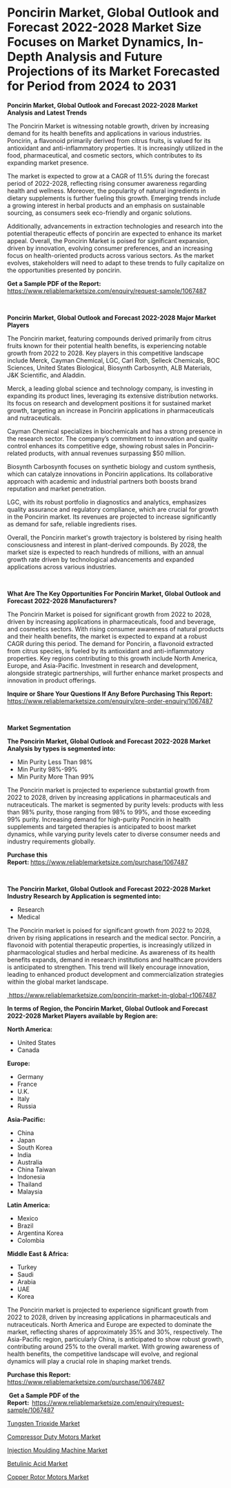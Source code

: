 <p><h1>Poncirin Market, Global Outlook and Forecast 2022-2028 Market Size Focuses on Market Dynamics, In-Depth Analysis and Future Projections of its Market Forecasted for Period from 2024 to 2031</h1></p><p><strong>Poncirin Market, Global Outlook and Forecast 2022-2028 Market Analysis and Latest Trends</strong></p>
<p><p>The Poncirin Market is witnessing notable growth, driven by increasing demand for its health benefits and applications in various industries. Poncirin, a flavonoid primarily derived from citrus fruits, is valued for its antioxidant and anti-inflammatory properties. It is increasingly utilized in the food, pharmaceutical, and cosmetic sectors, which contributes to its expanding market presence.</p><p>The market is expected to grow at a CAGR of 11.5% during the forecast period of 2022-2028, reflecting rising consumer awareness regarding health and wellness. Moreover, the popularity of natural ingredients in dietary supplements is further fueling this growth. Emerging trends include a growing interest in herbal products and an emphasis on sustainable sourcing, as consumers seek eco-friendly and organic solutions.</p><p>Additionally, advancements in extraction technologies and research into the potential therapeutic effects of poncirin are expected to enhance its market appeal. Overall, the Poncirin Market is poised for significant expansion, driven by innovation, evolving consumer preferences, and an increasing focus on health-oriented products across various sectors. As the market evolves, stakeholders will need to adapt to these trends to fully capitalize on the opportunities presented by poncirin.</p></p>
<p><strong>Get a Sample PDF of the Report:&nbsp;</strong> <a href="https://www.reliablemarketsize.com/enquiry/request-sample/1067487">https://www.reliablemarketsize.com/enquiry/request-sample/1067487</a></p>
<p>&nbsp;</p>
<p><strong>Poncirin Market, Global Outlook and Forecast 2022-2028 Major Market Players</strong></p>
<p><p>The Poncirin market, featuring compounds derived primarily from citrus fruits known for their potential health benefits, is experiencing notable growth from 2022 to 2028. Key players in this competitive landscape include Merck, Cayman Chemical, LGC, Carl Roth, Selleck Chemicals, BOC Sciences, United States Biological, Biosynth Carbosynth, ALB Materials, J&K Scientific, and Aladdin.</p><p>Merck, a leading global science and technology company, is investing in expanding its product lines, leveraging its extensive distribution networks. Its focus on research and development positions it for sustained market growth, targeting an increase in Poncirin applications in pharmaceuticals and nutraceuticals.</p><p>Cayman Chemical specializes in biochemicals and has a strong presence in the research sector. The company’s commitment to innovation and quality control enhances its competitive edge, showing robust sales in Poncirin-related products, with annual revenues surpassing $50 million. </p><p>Biosynth Carbosynth focuses on synthetic biology and custom synthesis, which can catalyze innovations in Poncirin applications. Its collaborative approach with academic and industrial partners both boosts brand reputation and market penetration.</p><p>LGC, with its robust portfolio in diagnostics and analytics, emphasizes quality assurance and regulatory compliance, which are crucial for growth in the Poncirin market. Its revenues are projected to increase significantly as demand for safe, reliable ingredients rises.</p><p>Overall, the Poncirin market's growth trajectory is bolstered by rising health consciousness and interest in plant-derived compounds. By 2028, the market size is expected to reach hundreds of millions, with an annual growth rate driven by technological advancements and expanded applications across various industries.</p></p>
<p>&nbsp;</p>
<p><strong>What Are The Key Opportunities For Poncirin Market, Global Outlook and Forecast 2022-2028 Manufacturers?</strong></p>
<p><p>The Poncirin Market is poised for significant growth from 2022 to 2028, driven by increasing applications in pharmaceuticals, food and beverage, and cosmetics sectors. With rising consumer awareness of natural products and their health benefits, the market is expected to expand at a robust CAGR during this period. The demand for Poncirin, a flavonoid extracted from citrus species, is fueled by its antioxidant and anti-inflammatory properties. Key regions contributing to this growth include North America, Europe, and Asia-Pacific. Investment in research and development, alongside strategic partnerships, will further enhance market prospects and innovation in product offerings.</p></p>
<p><strong>Inquire or Share Your Questions If Any Before Purchasing This Report:</strong> <a href="https://www.reliablemarketsize.com/enquiry/pre-order-enquiry/1067487">https://www.reliablemarketsize.com/enquiry/pre-order-enquiry/1067487</a></p>
<p>&nbsp;</p>
<p><strong>Market Segmentation</strong></p>
<p><strong>The Poncirin Market, Global Outlook and Forecast 2022-2028 Market Analysis by types is segmented into:</strong></p>
<p><ul><li>Min Purity Less Than 98%</li><li>Min Purity 98%-99%</li><li>Min Purity More Than 99%</li></ul></p>
<p><p>The Poncirin market is projected to experience substantial growth from 2022 to 2028, driven by increasing applications in pharmaceuticals and nutraceuticals. The market is segmented by purity levels: products with less than 98% purity, those ranging from 98% to 99%, and those exceeding 99% purity. Increasing demand for high-purity Poncirin in health supplements and targeted therapies is anticipated to boost market dynamics, while varying purity levels cater to diverse consumer needs and industry requirements globally.</p></p>
<p><strong>Purchase this Report:&nbsp;</strong><a href="https://www.reliablemarketsize.com/purchase/1067487">https://www.reliablemarketsize.com/purchase/1067487</a></p>
<p>&nbsp;</p>
<p><strong>The Poncirin Market, Global Outlook and Forecast 2022-2028 Market Industry Research by Application is segmented into:</strong></p>
<p><ul><li>Research</li><li>Medical</li></ul></p>
<p><p>The Poncirin market is poised for significant growth from 2022 to 2028, driven by rising applications in research and the medical sector. Poncirin, a flavonoid with potential therapeutic properties, is increasingly utilized in pharmacological studies and herbal medicine. As awareness of its health benefits expands, demand in research institutions and healthcare providers is anticipated to strengthen. This trend will likely encourage innovation, leading to enhanced product development and commercialization strategies within the global market landscape.</p></p>
<p><a href="https://www.reliablemarketsize.com/poncirin-market-in-global-r1067487">&nbsp;https://www.reliablemarketsize.com/poncirin-market-in-global-r1067487</a></p>
<p><strong>In terms of Region, the Poncirin Market, Global Outlook and Forecast 2022-2028 Market Players available by Region are:</strong></p>
<p>
    <p> <strong> North America: </strong>
        <ul>
            <li>United States</li>
            <li>Canada</li>
        </ul>
        </p> 
    <p> <strong> Europe: </strong>
        <ul>
            <li>Germany</li>
            <li>France</li>
            <li>U.K.</li>
            <li>Italy</li>
            <li>Russia</li>
        </ul>
        </p> 
    <p> <strong> Asia-Pacific: </strong>
        <ul>
            <li>China</li>
            <li>Japan</li>
            <li>South Korea</li>
            <li>India</li>
            <li>Australia</li>
            <li>China Taiwan</li>
            <li>Indonesia</li>
            <li>Thailand</li>
            <li>Malaysia</li>
        </ul>
        </p> 
    <p> <strong> Latin America: </strong>
        <ul>
            <li>Mexico</li>
            <li>Brazil</li>
            <li>Argentina Korea</li>
            <li>Colombia</li>
        </ul>
        </p> 
    <p> <strong> Middle East & Africa: </strong>
        <ul>
            <li>Turkey</li>
            <li>Saudi</li>
            <li>Arabia</li>
            <li>UAE</li>
            <li>Korea</li>
        </ul>
    </p>
    </p>
<p><p>The Poncirin market is projected to experience significant growth from 2022 to 2028, driven by increasing applications in pharmaceuticals and nutraceuticals. North America and Europe are expected to dominate the market, reflecting shares of approximately 35% and 30%, respectively. The Asia-Pacific region, particularly China, is anticipated to show robust growth, contributing around 25% to the overall market. With growing awareness of health benefits, the competitive landscape will evolve, and regional dynamics will play a crucial role in shaping market trends.</p></p>
<p><strong>Purchase this Report: </strong><a href="https://www.reliablemarketsize.com/purchase/1067487">https://www.reliablemarketsize.com/purchase/1067487</a></p>
<p>&nbsp;<strong>Get a Sample PDF of the Report:&nbsp;&nbsp;</strong><a href="https://www.reliablemarketsize.com/enquiry/request-sample/1067487">https://www.reliablemarketsize.com/enquiry/request-sample/1067487</a></p>
<p><strong></strong></p>
<p><p><a href="https://www.linkedin.com/pulse/what-driving-global-tungsten-trioxide-market-dive-trends-applications-w4zff?trackingId=x1b6buNSTryaiptPAkeNUA%3D%3D">Tungsten Trioxide Market</a></p><p><a href="https://medium.com/@rhys_bevs91/the-comprehensive-compressor-duty-motors-market-research-report-is-essential-for-understanding-b8c831407a60">Compressor Duty Motors Market</a></p><p><a href="https://www.linkedin.com/pulse/global-injection-moulding-machine-market-trends-analysis-izcpf?trackingId=A6eT9yaTQmqHQYNj7jUfdg%3D%3D">Injection Moulding Machine Market</a></p><p><a href="https://issuu.com/reportprime-2/docs/betulinic-acid-market-size-2030.ppt_5f82963c27ff85">Betulinic Acid Market</a></p><p><a href="https://medium.com/@rhys_bevs91/the-global-copper-rotor-motors-market-identifies-drivers-restraints-opportunities-and-trends-1adb0aa354cf">Copper Rotor Motors Market</a></p></p>